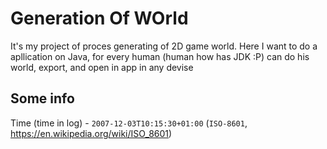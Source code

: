 # Generation Of WOrld
It's my project of proces generating of 2D game world.
Here I want to do a apllication on Java, for every human (human how has JDK :P) can do his world, export, and open in app in any devise

## Some info
Time (time in log) - `2007-12-03T10:15:30+01:00` (`ISO-8601`, https://en.wikipedia.org/wiki/ISO_8601)
